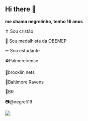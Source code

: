 ## Hi there 👋

**me chamo negrelinho, tenho 16 anos**

✝ Sou cristão

🥉 Sou medalhista da OBEMEP

✏ Sou estudante

⚽Palmereirense

🏀brooklin nets

🏈Baltimore Ravens

🏐BR

📷@negreli19

![](https://media1.tenor.com/m/IRsKuckW418AAAAC/come-here-deadpool.gif)
